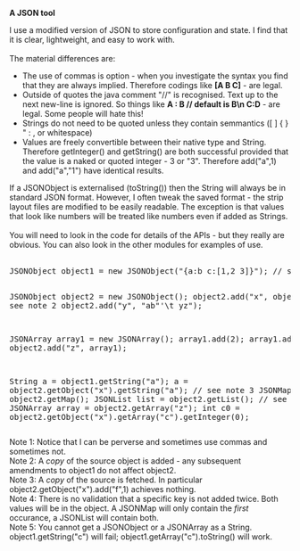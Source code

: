 <b>A JSON tool</b>
    
I use a modified version of JSON to store configuration and state. I find that it is clear, lightweight, and 
easy to work with.
<br><br>
The material differences are:
<ul>
  <li>
    The use of commas is option - when you investigate the syntax you find that they are always implied. 
    Therefore codings like <b>[A B C]</b> - are legal.
  </li>
  <li>
    Outside of quotes the java comment "//" is recognised. Text up to the next new-line is ignored. So things like
    <b>A : B // default is B\n C:D</b> - are legal. Some people will hate this!
  </li>
  <li>
    Strings do not need to be quoted unless they contain semmantics ([ ] { } " : , or whitespace)
  </li>
  <li>
    Values are freely convertible between their native type and String. Therefore getInteger() and getString() are
    both successful provided that the value is a naked or quoted integer - 3 or "3". Therefore add("a",1) and add("a","1") have identical results.
  </li>
</ul>
If a JSONObject is externalised (toString()) then the String will always be in standard JSON format. However, I often 
tweak the saved format - the strip layout files are modified to be easily readable. The exception is that values that 
look like numbers will be treated like numbers even if added as Strings.
<br><br>
You will need to look in the code for details of the APIs - but they really are obvious. You can also look in the other 
modules for examples of use.
<br><br>
<pre>
JSONObject object1 = new JSONObject("{a:b c:[1,2 3]}"); // see note1 

JSONObject object2 = new JSONObject();
object2.add("x", object1);  // see note 2
object2.add("y", "ab\"'\t yz");

JSONArray array1 = new JSONArray();
array1.add(2);
array1.add("cc");
object2.add("z", array1);

String a = object1.getString("a");
a = object2.getObject("x").getString("a"); // see note 3
JSONMap map = object2.getMap();
JSONList list = object2.getList(); // see note 4
JSONArray array = object2.getArray("z");
int c0 = object2.getObject("x").getArray("c").getInteger(0);
</pre>
Note 1: Notice that I can be perverse and sometimes use commas and sometimes not. 
<br>
Note 2: A <i>copy</i> of the source object is added - any subsequent amendments to object1 do not affect object2. 
<br>
Note 3: A <i>copy</i> of the source is fetched. In particular object2.getObject("x").add("f",1) achieves nothing.
<br>
Note 4: There is no validation that a specific key is not added twice. Both values will be in the object. A JSONMap
will only contain the <i>first</i> occurance, a JSONList will contain both.
<br>
Note 5: You cannot get a JSONObject or a JSONArray as a String. object1.getString("c") will fail;
object1.getArray("c").toString() will work.
